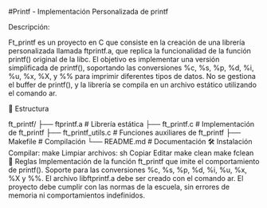 #Printf - Implementación Personalizada de printf

Descripción:

Ft_printf es un proyecto en C que consiste en la creación de una librería personalizada llamada ftprintf.a, 
que replica la funcionalidad de la función printf() original de la libc.
El objetivo es implementar una versión simplificada de printf(),
soportando las conversiones %c, %s, %p, %d, %i, %u, %x, %X, y %% para imprimir diferentes tipos de datos.
No se gestiona el buffer de printf(), y la librería se compila en un archivo estático utilizando el comando ar.

📂 Estructura

ft_printf/
├── ftprintf.a        # Librería estática
├── ft_printf.c          # Implementación de ft_printf
├── ft_printf_utils.c    # Funciones auxiliares de ft_printf
├── Makefile             # Compilación
└── README.md            # Documentación
🛠️ Instalación
Compilar:
make
Limpiar archivos:
sh
Copiar
Editar
make clean
make fclean
🎯 Reglas
Implementación de la función ft_printf que imite el comportamiento de printf().
Soporte para las conversiones %c, %s, %p, %d, %i, %u, %x, %X y %%.
El archivo libftprintf.a debe ser creado con el comando ar.
El proyecto debe cumplir con las normas de la escuela, sin errores de memoria ni comportamientos indefinidos.
